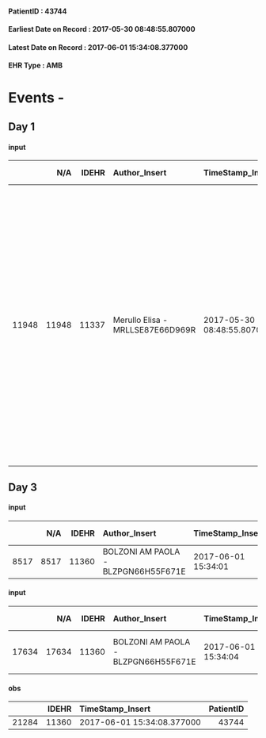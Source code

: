 
#### PatientID : 43744
#### Earliest Date on Record : 2017-05-30 08:48:55.807000
#### Latest Date on Record : 2017-06-01 15:34:08.377000
#### EHR Type : AMB

# Events - 

## Day 1

#### input
|       |    N/A |   IDEHR | Author_Insert                    | TimeStamp_Insert           | EHRType   |   PatientID |   IDDigitalSignDocument | persone_vicine   |   Unnamed: 0_x.1 |   IDANAMNESI_SOCIALE | Patient   | FamigliaAltro   | Paziente_T   | FamigliaAltro_T   |   Non_Rilevabile_x.1 | Note_Non_Rilevabile_x.1   | opt_Problemi   | Note_I                                                                                                                        | ds_note_timori                                                                        | chk_contr_sintomi   | opt_paziente_a   | opt_famiglia_a   | opt_adeguatezza   | ds_note_ad                                             | opt_paziente_solo   | ds_note_con                                                                                                                                                                                                                                                                                                                    | opt_presente_assente   | Presenza_minori   | Caregiver_principale   | opt_capacita   | ds_familiari_coinv       | opt_necessario   | opt_presente   | opt_risorse_ec   | opt_paziente_psi   | opt_Ins_vol   | ds_note_prio                                                                                                                 | opt_paziente_ad   | opt_caregiver_ad   | opt_esenzione   | opt_inv_civile   |   invalidita_perc |   ds_codice_es | Needs     | Domestic partnership   | Fragility   | opt_disponibilita_f   | opt_indennita_acc   | opt_legge   | opt_famiglia_psi   | opt_disponibilit_paz   |
|------:|-------:|--------:|:---------------------------------|:---------------------------|:----------|------------:|------------------------:|:-----------------|-----------------:|---------------------:|:----------|:----------------|:-------------|:------------------|---------------------:|:--------------------------|:---------------|:------------------------------------------------------------------------------------------------------------------------------|:--------------------------------------------------------------------------------------|:--------------------|:-----------------|:-----------------|:------------------|:-------------------------------------------------------|:--------------------|:-------------------------------------------------------------------------------------------------------------------------------------------------------------------------------------------------------------------------------------------------------------------------------------------------------------------------------|:-----------------------|:------------------|:-----------------------|:---------------|:-------------------------|:-----------------|:---------------|:-----------------|:-------------------|:--------------|:-----------------------------------------------------------------------------------------------------------------------------|:------------------|:-------------------|:----------------|:-----------------|------------------:|---------------:|:----------|:-----------------------|:------------|:----------------------|:--------------------|:------------|:-------------------|:-----------------------|
| 11948 |  11948 |   11337 | Merullo Elisa - MRLLSE87E66D969R | 2017-05-30 08:48:55.807000 | AMB       |       43744 |                  766140 | N/A              |             6262 |                 3943 | Si#1      | Si#1            | No#0         | Si#1              |                    0 | NR                        | No#0           | Pz informata in parte della sua situazione clinica. Famiglia sembra consapevole della situazione clinica e della terminalit√† | Le figlie molto preoccupate per il rientro a domicilio e per il peggioramento clinico | controllo sintomi#0 | Indefinite#2     | Congruenti#1     | Da valutare#2     | Famiglia presente ma poco organizzata per l'assistenza | No#0                | La paziente vive con la figlia (la figlia lavora dalle 7:30 alle 20). Durante la mattina √® presente la sorella della paziente, durante l'orario di pranzo √® presente il coniuge mentre al pomeriggio si alternano altri familiari tra cui la nipote con cui ho fatto il colloquio via telefono e che lavora come infermiera. | Presente#1             | No#0              | sister                 | Adeguato#0     | coniuge, figlia e nipoti | No#0             | No#0           | Da valutare#2    | No#0               | No#0          | Il bisogno espresso √® a livello clinico assistenziale. Spiegato il senso della nostra assistenza ed il setting domiciliare. | Parziale#1        | Totale#2           | Si#1            | Si#1             |               100 |             48 | Clinici#0 | Figli#2                | nessuna#0   | Da verificare#2       | No#0                | No#0        | No#0               | Da verificare#2        |


## Day 3

#### input
|      |    N/A |   IDEHR | Author_Insert                       | TimeStamp_Insert    |   IDAccess | EHRType   |   PatientID |   IDDigitalSignDocument | persone_vicine   |   Unnamed: 0_y |   IDANAMNESI_MED |   Non_Rilevabile_y | Note_Non_Rilevabile_y   | diagnosis              |
|-----:|-------:|--------:|:------------------------------------|:--------------------|-----------:|:----------|------------:|------------------------:|:-----------------|---------------:|-----------------:|-------------------:|:------------------------|:-----------------------|
| 8517 |   8517 |   11360 | BOLZONI AM PAOLA - BLZPGN66H55F671E | 2017-06-01 15:34:01 |      76587 | AMB       |       43744 |                  769267 | N/A              |          12535 |             6629 |                  0 | NR                      | Pz affetta da K colon. |

#### input
|       |    N/A |   IDEHR | Author_Insert                       | TimeStamp_Insert    |   IDAccess | EHRType   |   PatientID |   IDDigitalSignDocument | persone_vicine   |   Unnamed: 0_y.1 |   IDDIAGNOSI_ICD |   Non_Rilevabile_y.1 | Note_Non_Rilevabile_y.1   | I_ICD                                                 | II_ICD                      |
|------:|-------:|--------:|:------------------------------------|:--------------------|-----------:|:----------|------------:|------------------------:|:-----------------|-----------------:|-----------------:|---------------------:|:--------------------------|:------------------------------------------------------|:----------------------------|
| 17634 |  17634 |   11360 | BOLZONI AM PAOLA - BLZPGN66H55F671E | 2017-06-01 15:34:04 |      76587 | AMB       |       43744 |                  769268 | N/A              |             3195 |             3195 |                    0 | NR                        | 1539 - Tumori maligni del colon, non specificato#2042 | V667 - Cure palliative#2402 |

#### obs
|       |   IDEHR | TimeStamp_Insert           |   PatientID |
|------:|--------:|:---------------------------|------------:|
| 21284 |   11360 | 2017-06-01 15:34:08.377000 |       43744 |


